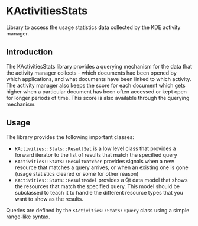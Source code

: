 # KActivitiesStats

Library to access the usage statistics data collected by the KDE activity manager.

## Introduction

The KActivitiesStats library provides a querying mechanism for the data
that the activity manager collects - which documents hae been opened by
which applications, and what documents have been linked to which activity.
The activity manager also keeps the score for each document which gets
higher when a particular document has been often accessed or kept open
for longer periods of time. This score is also available through the
querying mechanism.

## Usage

The library provides the following important classes:

- `KActivities::Stats::ResultSet` is a low level class that provides a forward iterator to the
  list of results that match the specified query
- `KActivities::Stats::ResultWatcher` provides signals when a new resource that matches a query
  arrives, or when an existing one is gone (usage statistics cleared or some
  for other reason)
- `KActivities::Stats::ResultModel` provides a Qt data model that shows the resources that
  match the specified query. This model should be subclassed to teach it
  to handle the different resource types that you want to show as the results.

Queries are defined by the `KActivities::Stats::Query` class using a simple range-like syntax.

